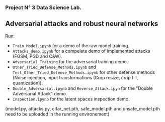 ### Project N° 3 Data Science Lab.
## Adversarial attacks and robust neural networks

Run:

- ```Train_Model.ipynb``` for a demo of the raw model training.
- ```Attacks_demo.ipynb``` for a compelete demo of implemented attacks (FGSM, PGD and C&W).
- ```Adversarial_Training``` for the adversarial training demo.
- ```Other_Tried_Defense_Methods.ipynb``` and ```Test_Other_Tried_Defense_Methods.ipynb``` for other defense methods (Noise injection, input transformations (Crop resize, crop fill, quantization)).
- ```Double_Adversarial.ipynb``` and ```Reverse_Attack.ipyn``` for the "Double Adversarial Attack" demo.
- ```Inspection.ipynb``` for the latent spaces inspection demo.

(model.py, attacks.py, cifar_net.pth, safe_model.pth and unsafe_model.pth need to be uploaded in the running environement) 



